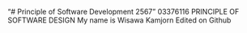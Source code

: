 “# Principle of Software Development 2567”
03376116 PRINCIPLE OF SOFTWARE DESIGN
My name is Wisawa Kamjorn
Edited on Github
